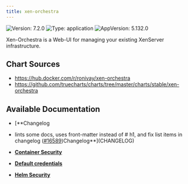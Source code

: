 ```yaml
---
title: xen-orchestra
---
```


![Version: 7.2.0](https://img.shields.io/badge/Version-7.2.0-informational?style=flat-square) ![Type: application](https://img.shields.io/badge/Type-application-informational?style=flat-square) ![AppVersion: 5.132.0](https://img.shields.io/badge/AppVersion-5.132.0-informational?style=flat-square)

Xen-Orchestra is a Web-UI for managing your existing XenServer infrastructure.

## Chart Sources

- https://hub.docker.com/r/ronivay/xen-orchestra
- https://github.com/truecharts/charts/tree/master/charts/stable/xen-orchestra

## Available Documentation

- [**Changelog
- lints some docs, uses front-matter instead of # h1, and fix list items in changelog ([#16589](https://github.com/truecharts/charts/issues/16589))Changelog**](CHANGELOG)

- [**Container Security**](container-security)

- [**Default credentials**](credentials)

- [**Helm Security**](helm-security)

